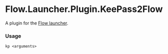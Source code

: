 Flow.Launcher.Plugin.KeePass2Flow
==================

A plugin for the [Flow launcher](https://github.com/Flow-Launcher/Flow.Launcher).

### Usage

    kp <arguments>